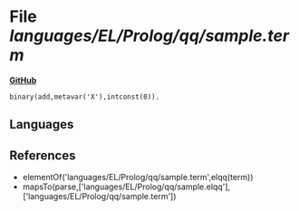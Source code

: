 # File _languages/EL/Prolog/qq/sample.term_
**[GitHub](https://github.com/softlang/yas/blob/master/languages/EL/Prolog/qq/sample.term)**
```
binary(add,metavar('X'),intconst(0)).
```

## Languages

## References
* elementOf('languages/EL/Prolog/qq/sample.term',elqq(term))
* mapsTo(parse,['languages/EL/Prolog/qq/sample.elqq'],['languages/EL/Prolog/qq/sample.term'])

